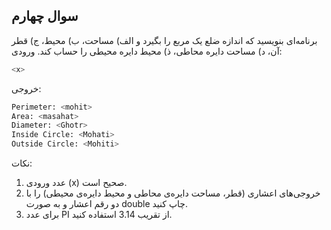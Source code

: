 ## سوال چهارم
برنامه‌ای بنويسيد كه اندازه ضلع يک مربع را بگيرد و الف)‌ مساحت، ب) محيط، ج) قطر آن، د) مساحت دايره محاطی، ذ) محيط دايره محيطی را حساب كند.
ورودی:

```sh
<x>
```

خروجی:

```sh
Perimeter: <mohit>
Area: <masahat>
Diameter: <Ghotr>
Inside Circle: <Mohati>
Outside Circle: <Mohiti>
```

 نکات:

 1. عدد ورودی (x) صحیح است.
 2. خروجی‌های اعشاری (قطر، مساحت دایره‌ی محاطی و محیط دایره‌ی محیطی) را با دو رقم اعشار و به صورت double  چاپ کنید.
 3. برای عدد PI از تقریب 3.14 استفاده کنید.
